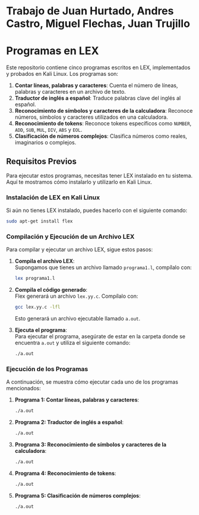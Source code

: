# Trabajo de Juan Hurtado, Andres Castro, Miguel Flechas, Juan Trujillo

# Programas en LEX

Este repositorio contiene cinco programas escritos en LEX, implementados y probados en Kali Linux. Los programas son:

1. **Contar líneas, palabras y caracteres**: Cuenta el número de líneas, palabras y caracteres en un archivo de texto.
2. **Traductor de inglés a español**: Traduce palabras clave del inglés al español.
3. **Reconocimiento de símbolos y caracteres de la calculadora**: Reconoce números, símbolos y caracteres utilizados en una calculadora.
4. **Reconocimiento de tokens**: Reconoce tokens específicos como `NUMBER`, `ADD`, `SUB`, `MUL`, `DIV`, `ABS` y `EOL`.
5. **Clasificación de números complejos**: Clasifica números como reales, imaginarios o complejos.

## Requisitos Previos

Para ejecutar estos programas, necesitas tener LEX instalado en tu sistema. Aquí te mostramos cómo instalarlo y utilizarlo en Kali Linux.

### Instalación de LEX en Kali Linux

Si aún no tienes LEX instalado, puedes hacerlo con el siguiente comando:

```bash
sudo apt-get install flex
```

### Compilación y Ejecución de un Archivo LEX

Para compilar y ejecutar un archivo LEX, sigue estos pasos:

1. **Compila el archivo LEX**:  
   Supongamos que tienes un archivo llamado `programa1.l`, compílalo con:

   ```bash
   lex programa1.l
   ```

2. **Compila el código generado**:  
   Flex generará un archivo `lex.yy.c`. Compílalo con:

   ```bash
   gcc lex.yy.c -lfl
   ```

   Esto generará un archivo ejecutable llamado `a.out`.

3. **Ejecuta el programa**:  
   Para ejecutar el programa, asegúrate de estar en la carpeta donde se encuentra `a.out` y utiliza el siguiente comando:

   ```bash
   ./a.out
   ```

### Ejecución de los Programas

A continuación, se muestra cómo ejecutar cada uno de los programas mencionados:

1. **Programa 1: Contar líneas, palabras y caracteres**:

   ```bash
   ./a.out
   ```

2. **Programa 2: Traductor de inglés a español**:

   ```bash
   ./a.out
   ```

3. **Programa 3: Reconocimiento de símbolos y caracteres de la calculadora**:

   ```bash
   ./a.out
   ```

4. **Programa 4: Reconocimiento de tokens**:

   ```bash
   ./a.out
   ```

5. **Programa 5: Clasificación de números complejos**:

   ```bash
   ./a.out
   ```
